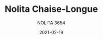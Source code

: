 ---
designer: "Cmp Design"
description: "Nolita%20is%20a%20family%20of%20outdoor%20seatings%20which%20recalls%20the%20origins%20of%20a%20historic%20course%20started%20by%20Mario%20Pedrali%20in%201963%20with%20his%20first%20metal%20garden%20chairs.%20Chaise%20longue%20with%20steel%20tube%20frame%20powder%20coated%20for%20outdoor%20use."
image_primary: "img/Nolita_3654_01_zoom.jpg"
image_secondary: "img/Nolita_3654-7_01_zoom.jpg"
manufacturer: "Pedrali"
href: "https://www.pedrali.it/en/products/catalog/Seduta-Lounge-NOLITA-3654-00002/"
subtitle: "NOLITA 3654"
tags: 
  - "Pedrali"
  - "Lounge Seating"
title: "Nolita Chaise-Longue"
category: "Lounge Seating"
slug: "/manufacturers/pedrali/lounge-seating/cmp-design-nolita-chaise-longue"
date: "2021-02-19"
---